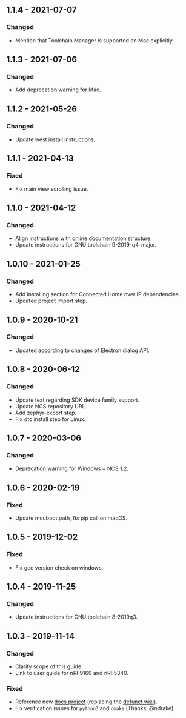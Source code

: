 ## 1.1.4 - 2021-07-07
### Changed
- Mention that Toolchain Manager is supported on Mac explicitly.

## 1.1.3 - 2021-07-06
### Changed
- Add deprecation warning for Mac.

## 1.1.2 - 2021-05-26
### Changed
- Update west install instructions.

## 1.1.1 - 2021-04-13
### Fixed
- Fix main view scrolling issue.

## 1.1.0 - 2021-04-12
### Changed
- Align instructions with online documentation structure.
- Update instructions for GNU toolchain 9-2019-q4-major.

## 1.0.10 - 2021-01-25
### Changed
- Add installing section for Connected Home over IP dependencies.
- Updated project import step.

## 1.0.9 - 2020-10-21
### Changed
- Updated according to changes of Electron dialog API.

## 1.0.8 - 2020-06-12
### Changed
- Update text regarding SDK device family support.
- Update NCS repository URL.
- Add zephyr-export step.
- Fix dtc install step for Linux.

## 1.0.7 - 2020-03-06
### Changed
- Deprecation warning for Windows + NCS 1.2.

## 1.0.6 - 2020-02-19
### Fixed
- Update mcuboot path, fix pip call on macOS.

## 1.0.5 - 2019-12-02
### Fixed
- Fix gcc version check on windows.

## 1.0.4 - 2019-11-25
### Changed
- Update instructions for GNU toolchain 8-2019q3.

## 1.0.3 - 2019-11-14
### Changed
- Clarify scope of this guide.
- Link to user guide for nRF9160 and nRF5340.
### Fixed
- Reference new [docs project](https://nordicsemiconductor.github.io/pc-nrfconnect-docs/) (replacing the [defunct wiki](https://github.com/NordicSemiconductor/pc-nrfconnect-core/wiki)).
- Fix verification issues for `python3` and `cmake` (Thanks, @ndrake).
